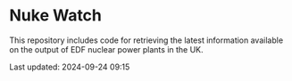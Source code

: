 # Nuke Watch

This repository includes code for retrieving the latest information available on the output of EDF nuclear power plants in the UK.

Last updated: 2024-09-24 09:15